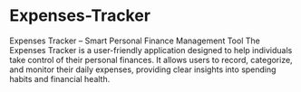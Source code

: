# Expenses-Tracker
Expenses Tracker – Smart Personal Finance Management Tool  The Expenses Tracker is a user-friendly application designed to help individuals take control of their personal finances. It allows users to record, categorize, and monitor their daily expenses, providing clear insights into spending habits and financial health.
